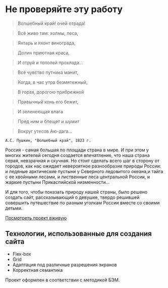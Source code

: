 # Не проверяйте эту работу

>Волшебный край! очей отрада! 

>Всё живо там: холмы, леса,

>Янтарь и яхонт винограда,

>Долин приютная краса,

>И струй и тополей прохлада…

>Всё чувство путника манит,

>Когда, в час утра безмятежный,

>В горах, дорогою прибрежной

>Привычный конь его бежит,

>И зеленеющая влага

>Пред ним и блещет и шумит

>Вокруг утесов Аю-дага…
 
    А.С. Пушкин, "Волшебный край", 1823 г.
    
Россия - самая большая по площади страна в мире. И при этом у многих жителей сегодня создается впечатление, что наша страна серая, невзрачная и скучная. Но стоит сделать всего шаг в сторону от городов, как нас ожидает невероятное разнообразие природы России: и ледяные арктические пустыни у Северного ледовитого океана,и тайга с ее хвойными лесами, и лиственные леса центральной России, и жаркие пустыни Прикаспийской низменности...

И для того, чтобы показать природу нашей страны, было решено создать сайт, рассказывающий о девушке,
твердо решившей совершить путешествие по разным уголкам России вместе со своими детьми.

[Посмотреть проект вживую](https://alexmrgt.github.io/russian-travel/)

## Технологии, использованные для создания сайта

  - Flex-box
  - Grid
  - Адаптация под различные разрешения экранов
  - Корректная семантика
  
Проект оформлен в соответствии с методикой БЭМ.


